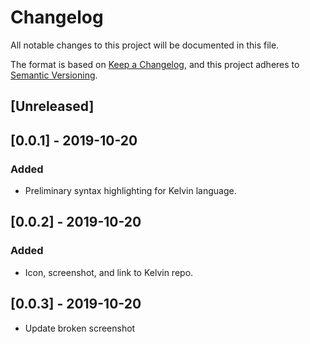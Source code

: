 # Changelog
All notable changes to this project will be documented in this file.

The format is based on [Keep a Changelog](https://keepachangelog.com/en/1.0.0/),
and this project adheres to [Semantic Versioning](https://semver.org/spec/v2.0.0.html).

## [Unreleased]

## [0.0.1] - 2019-10-20
### Added
- Preliminary syntax highlighting for Kelvin language.

## [0.0.2] - 2019-10-20
### Added
- Icon, screenshot, and link to Kelvin repo.

## [0.0.3] - 2019-10-20
- Update broken screenshot
